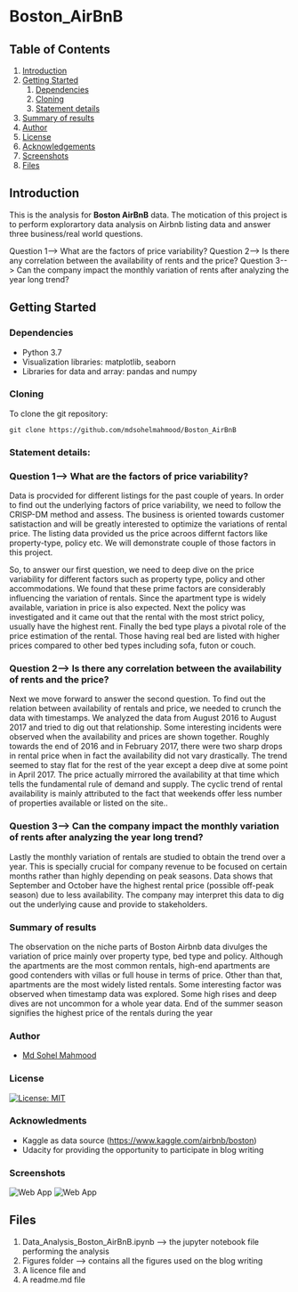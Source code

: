 # Boston_AirBnB

## Table of Contents
1. [Introduction](#introduction)
2. [Getting Started](#getting_started)
	1. [Dependencies](#dependencies)
	2. [Cloning](#cloning)
	3. [Statement details](#execution)
3. [Summary of results](#summary)
4. [Author](#authors)
5. [License](#license)
5. [Acknowledgements](#acknowledgements)
6. [Screenshots](#screenshots)
7. [Files](#files)

<a name="introduction"></a>
## Introduction

This is the analysis for **Boston AirBnB** data. The motication of this project is to perform explorartory data analysis on Airbnb listing data and answer three business/real world questions.

Question 1--> What are the factors of price variability?
Question 2--> Is there any correlation between the availability of rents and the price?
Question 3--> Can the company impact the monthly variation of rents after analyzing the year long trend?
<a name="getting_started"></a>

<a name="getting_started"></a>
## Getting Started

<a name="dependencies"></a>
### Dependencies
* Python 3.7
* Visualization libraries: matplotlib, seaborn
* Libraries for data and array: pandas and numpy

<a name="cloning"></a>
### Cloning
To clone the git repository:
```
git clone https://github.com/mdsohelmahmood/Boston_AirBnB
```

<a name="execution"></a>
### Statement details:

### Question 1--> What are the factors of price variability?

Data is procvided for different listings for the past couple of years. In order to find out the underlying factors of price variability, we need to follow the CRISP-DM method and assess. The business is oriented towards customer satistaction and will be greatly interested to optimize the variations of rental price. The listing data provided us the price acroos differnt factors like property-type, policy etc. We will demonstrate couple of those factors in this project.

So, to answer our first question, we need to deep dive on the price variability for different factors such as property type, policy and other accommodations. We found that these prime factors are considerably influencing the variation of rentals. Since the apartment type is widely available, variation in price is also expected. Next the policy was investigated and it came out that the rental with the most strict policy, usually have the highest rent. Finally the bed type plays a pivotal role of the price estimation of the rental. Those having real bed are listed with higher prices compared to other bed types including sofa, futon or couch. 

### Question 2--> Is there any correlation between the availability of rents and the price?

Next we move forward to answer the second question. To find out the relation between availability of rentals and price, we needed to crunch the data with timestamps. We analyzed the data from August 2016 to August 2017 and tried to dig out that relationship. Some interesting incidents were observed when the availability and prices are shown together. Roughly towards the end of 2016 and in February 2017, there were two sharp drops in rental price when in fact the availability did not vary drastically. The trend seemed to stay flat for the rest of the year except a deep dive at some point in April 2017. The price actually mirrored the availability at that time which tells the fundamental rule of demand and supply. The cyclic trend of rental availability is mainly attributed to the fact that weekends offer less number of properties available or listed on the site.. 


### Question 3--> Can the company impact the monthly variation of rents after analyzing the year long trend?

Lastly the monthly variation of rentals are studied to obtain the trend over a year. This is specially crucial for company revenue to be focused on certain months rather than highly depending on peak seasons. Data shows that September and October have the highest rental price (possible off-peak season) due to less availability. The company may interpret this data to dig out the underlying cause and provide to stakeholders.

<a name="summary"></a>
### Summary of results

The observation on the niche parts of Boston Airbnb data divulges the variation of price mainly over property type, bed type and policy. Although the apartments are the most common rentals, high-end apartments are good contenders with villas or full house in terms of price. Other than that, apartments are the most widely listed rentals. Some interesting factor was observed when timestamp data was explored. Some high rises and deep dives are not uncommon for a whole year data. End of the summer season signifies the highest price of the rentals during the year

<a name="authors"></a>
### Author

* [Md Sohel Mahmood](https://github.com/mdsohelmahmood)

<a name="license"></a>
### License
[![License: MIT](https://img.shields.io/badge/License-MIT-yellow.svg)](https://opensource.org/licenses/MIT)

<a name="acknowledgements"></a>
### Acknowledments

* Kaggle as data source (https://www.kaggle.com/airbnb/boston)
* Udacity for providing the opportunity to participate in blog writing

### Screenshots
![Web App](https://github.com/mdsohelmahmood/Boston_AirBnB/blob/main/Figures/3.png)
![Web App](https://github.com/mdsohelmahmood/Boston_AirBnB/blob/main/Figures/price%20and%20availability%20trend%20over%20time.png)

## Files

1. Data_Analysis_Boston_AirBnB.ipynb --> the jupyter notebook file performing the analysis
2. Figures folder --> contains all the figures used on the blog writing
3. A licence file and 
4. A readme.md file


